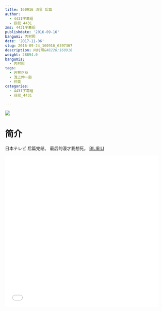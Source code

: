 ```yaml
---
title: 160916 流星 后篇
author:
  - 4431字幕组
  - 叔叔_4431
zmz: 4431字幕组
publishdate: '2016-09-16'
bangumi: 内村照
date: '2017-11-06'
slug: 2016-09-24_160916_6397367
description: 内村照&#8226;160916
weight: 28894.0
bangumis:
  - 内村照
tags:
  - 若林正恭
  - 泷上伸一郎
  - 仲英
categories:
  - 4431字幕组
  - 叔叔_4431

---
```

![](https://i.imgur.com/mYO2b8C.png)
# 简介  
日本テレビ 后篇完结。
最后的漫才我想死。
  [BILIBILI](https://www.bilibili.com/video/av6397367/)

  <iframe src="//www.bilibili.com/html/html5player.html?cid=10398785&aid=6397367" width="100%" height="500" frameborder="0" allowfullscreen="allowfullscreen"></iframe>
